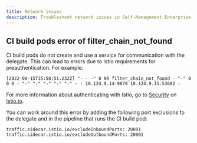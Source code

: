 ```yaml
---
title: Network issues
description: Troubleshoot network issues in Self-Management Enterprise Edition
---
```


## CI build pods error of filter_chain_not_found

CI build pods do not create and use a service for communication with the delegate. This can lead to errors due to Istio requirements for preauthentication.  For example:

```
[2022-08-15T15:58:51.232Z] "- - -" 0 NR filter_chain_not_found - "-" 0 0 0 - "-" "-" "-" "-" "-" - - 10.124.9.14:9879 10.124.9.15:53682 - 
```

For more information about authenticating with Istio, go to [Security](https://istio.io/latest/docs/concepts/security/) on [Istio.io](https://istio.io/latest/).

You can work around this error by adding the following port exclusions to the delegate and in the pipeline that runs the CI build pod:

```
traffic.sidecar.istio.io/excludeInboundPorts: 20001
traffic.sidecar.istio.io/excludeOutboundPorts: 20001
```


